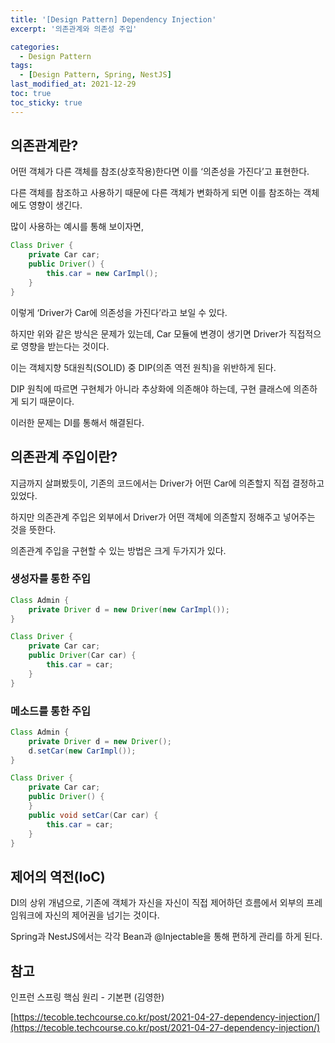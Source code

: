 ```yaml
---
title: '[Design Pattern] Dependency Injection'
excerpt: '의존관계와 의존성 주입'

categories:
  - Design Pattern
tags:
  - [Design Pattern, Spring, NestJS]
last_modified_at: 2021-12-29
toc: true  
toc_sticky: true
---
```


## 의존관계란?

어떤 객체가 다른 객체를 참조(상호작용)한다면 이를 ‘의존성을 가진다’고 표현한다.

다른 객체를 참조하고 사용하기 때문에 다른 객체가 변화하게 되면 이를 참조하는 객체에도 영향이 생긴다.

많이 사용하는 예시를 통해 보이자면,

```java
Class Driver {
	private Car car;
	public Driver() {
		this.car = new CarImpl();
	}
}
```

이렇게 ‘Driver가 Car에 의존성을 가진다’라고 보일 수 있다.

하지만 위와 같은 방식은 문제가 있는데, Car 모듈에 변경이 생기면 Driver가 직접적으로 영향을 받는다는 것이다.

이는 객체지향 5대원칙(SOLID) 중 DIP(의존 역전 원칙)을 위반하게 된다.

DIP 원칙에 따르면 구현체가 아니라 추상화에 의존해야 하는데, 구현 클래스에 의존하게 되기 때문이다.

이러한 문제는 DI를 통해서 해결된다.

## 의존관계 주입이란?

지금까지 살펴봤듯이, 기존의 코드에서는 Driver가 어떤 Car에 의존할지 직접 결정하고 있었다.

하지만 의존관계 주입은 외부에서 Driver가 어떤 객체에 의존할지 정해주고 넣어주는 것을 뜻한다.

의존관계 주입을 구현할 수 있는 방법은 크게 두가지가 있다.

### 생성자를 통한 주입

```java
Class Admin {
	private Driver d = new Driver(new CarImpl());
}

Class Driver {
	private Car car;
	public Driver(Car car) {
		this.car = car;
	}
}
```

### 메소드를 통한 주입

```java
Class Admin {
	private Driver d = new Driver();
	d.setCar(new CarImpl());
}

Class Driver {
	private Car car;
	public Driver() {
	}
	public void setCar(Car car) {
		this.car = car;
	}
}
```

## 제어의 역전(IoC)

DI의 상위 개념으로, 기존에 객체가 자신을 자신이 직접 제어하던 흐름에서 외부의 프레임워크에 자신의 제어권을 넘기는 것이다.

Spring과 NestJS에서는 각각 Bean과 @Injectable을 통해 편하게 관리를 하게 된다.

## 참고

인프런 스프링 핵심 원리 - 기본편 (김영한)

[https://tecoble.techcourse.co.kr/post/2021-04-27-dependency-injection/](https://tecoble.techcourse.co.kr/post/2021-04-27-dependency-injection/)